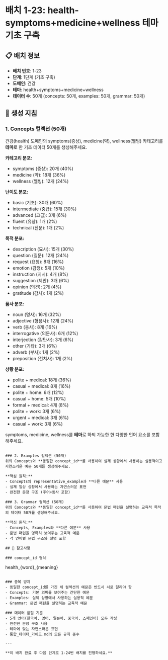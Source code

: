 # 배치 1-23: health-symptoms+medicine+wellness 테마 기초 구축

## 📋 배치 정보
- **배치 번호**: 1-23
- **단계**: 1단계 (기초 구축)
- **도메인**: 건강
- **테마**: health+symptoms+medicine+wellness
- **데이터 수**: 50개 (concepts: 50개, examples: 50개, grammar: 50개)

## 🎯 생성 지침

### 1. Concepts 컬렉션 (50개)
건강(health) 도메인의 symptoms(증상), medicine(약), wellness(웰빙) 카테고리를 **테마**로 한 기초 데이터 50개를 생성해주세요.

**카테고리 분포:**
- symptoms (증상): 20개 (40%)
- medicine (약): 18개 (36%)
- wellness (웰빙): 12개 (24%)

**난이도 분포:**
- basic (기초): 30개 (60%)
- intermediate (중급): 15개 (30%)
- advanced (고급): 3개 (6%)
- fluent (유창): 1개 (2%)
- technical (전문): 1개 (2%)

**목적 분포:**
- description (묘사): 15개 (30%)
- question (질문): 12개 (24%)
- request (요청): 8개 (16%)
- emotion (감정): 5개 (10%)
- instruction (지시): 4개 (8%)
- suggestion (제안): 3개 (6%)
- opinion (의견): 2개 (4%)
- gratitude (감사): 1개 (2%)

**품사 분포:**
- noun (명사): 16개 (32%)
- adjective (형용사): 12개 (24%)
- verb (동사): 8개 (16%)
- interrogative (의문사): 6개 (12%)
- interjection (감탄사): 3개 (6%)
- other (기타): 3개 (6%)
- adverb (부사): 1개 (2%)
- preposition (전치사): 1개 (2%)

**상황 분포:**
- polite + medical: 18개 (36%)
- casual + medical: 8개 (16%)
- polite + home: 6개 (12%)
- casual + home: 5개 (10%)
- formal + medical: 4개 (8%)
- polite + work: 3개 (6%)
- urgent + medical: 3개 (6%)
- casual + work: 3개 (6%)

symptoms, medicine, wellness를 **테마**로 하되 가능한 한 다양한 언어 요소를 포함해주세요.

```

### 2. Examples 컬렉션 (50개)
위의 Concepts와 **동일한 concept_id**를 사용하여 실제 상황에서 사용하는 실용적이고 자연스러운 예문 50개를 생성해주세요.

**핵심 원칙:**
- Concepts의 representative_example과 **다른 예문** 사용
- 실제 일상 상황에서 사용하는 자연스러운 표현
- 완전한 문장 구조 (주어+동사 포함)

### 3. Grammar 컬렉션 (50개)
위의 Concepts와 **동일한 concept_id**를 사용하여 문법 패턴을 설명하는 교육적 목적의 데이터 50개를 생성해주세요.

**핵심 원칙:**
- Concepts, Examples와 **다른 예문** 사용
- 문법 패턴을 명확히 보여주는 교육적 예문
- 각 언어별 문법 구조와 설명 포함

## 📝 참고사항

### concept_id 형식
```
health_{word}_{meaning}
```

### 중복 방지
- 동일한 concept_id를 가진 세 컬렉션의 예문은 반드시 서로 달라야 함
- Concepts: 기본 의미를 보여주는 간단한 예문
- Examples: 실제 상황에서 사용하는 실용적 예문  
- Grammar: 문법 패턴을 설명하는 교육적 예문

### 데이터 품질 기준
- 5개 언어(한국어, 영어, 일본어, 중국어, 스페인어) 모두 작성
- 완전한 문장 구조 사용
- 테마에 맞는 자연스러운 표현
- 통합_데이터_가이드.md의 모든 규칙 준수

---

**이 배치 완료 후 다음 단계로 1-24번 배치를 진행하세요.**